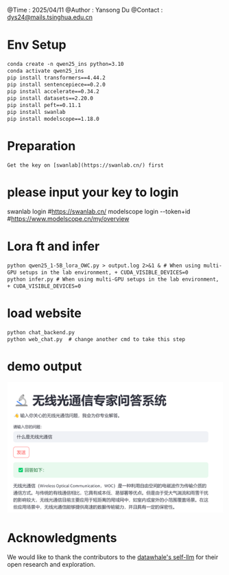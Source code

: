 @Time    :   2025/04/11
@Author  :   Yansong Du 
@Contact :   dys24@mails.tsinghua.edu.cn


# Env Setup
```
conda create -n qwen25_ins python=3.10
conda activate qwen25_ins
pip install transformers==4.44.2
pip install sentencepiece==0.2.0
pip install accelerate==0.34.2
pip install datasets==2.20.0
pip install peft==0.11.1
pip install swanlab
pip install modelscope==1.18.0
```

# Preparation
```
Get the key on [swanlab](https://swanlab.cn/) first
```
# please input your key to login
swanlab login #https://swanlab.cn/
modelscope login --token+id #https://www.modelscope.cn/my/overview


# Lora ft and infer
```
python qwen25_1-5B_lora_OWC.py > output.log 2>&1 & # When using multi-GPU setups in the lab environment, + CUDA_VISIBLE_DEVICES=0
python infer.py # When using multi-GPU setups in the lab environment, + CUDA_VISIBLE_DEVICES=0
```
# load website
```
python chat_backend.py
python web_chat.py  # change another cmd to take this step
```

# demo output

![demooutput](./assets/demo_output.png)

# Acknowledgments
We would like to thank the contributors to the [datawhale's self-llm](https://github.com/datawhalechina/self-llm) for their open research and exploration.